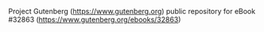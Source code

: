 Project Gutenberg (https://www.gutenberg.org) public repository for eBook #32863 (https://www.gutenberg.org/ebooks/32863)
